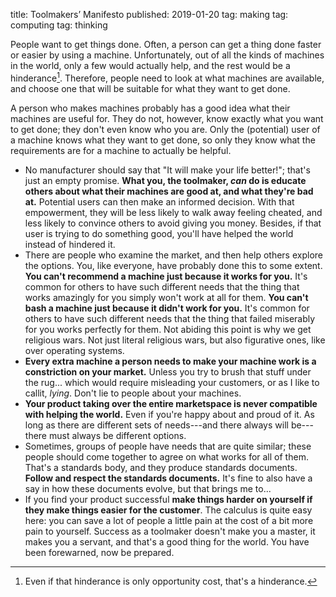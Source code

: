 title: Toolmakers’ Manifesto
published: 2019-01-20
tag: making
tag: computing
tag: thinking

People want to get things done.
Often, a person can get a thing done faster or easier by using a machine.
Unfortunately, out of all the kinds of machines in the world, only a few would actually help, and the rest would be a hinderance[^opportunity-cost].
Therefore, people need to look at what machines are available, and choose one that will be suitable for what they want to get done.

[^opportunity-cost]: Even if that hinderance is only opportunity cost, that's a hinderance.

A person who makes machines probably has a good idea what their machines are useful for.
They do not, however, know exactly what you want to get done; they don't even know who you are.
Only the (potential) user of a machine knows what they want to get done, so only they know what the requirements are for a machine to actually be helpful.


  * No manufacturer should say that "It will make your life better!"; that's just an empty promise.
    **What you, the toolmaker, _can_ do is educate others about what their machines are good at, and what they're bad at.**
    Potential users can then make an informed decision.
    With that empowerment, they will be less likely to walk away feeling cheated, and less likely to convince others to avoid giving you money.
    Besides, if that user is trying to do something good, you'll have helped the world instead of hindered it.
  * There are people who examine the market, and then help others explore the options.
    You, like everyone, have probably done this to some extent.
    **You can't recommend a machine just because it works for you.**
    It's common for others to have such different needs that the thing that works amazingly for you simply won't work at all for them.
    **You can't bash a machine just because it didn't work for you.**
    It's common for others to have such different needs that the thing that failed miserably for you works perfectly for them.
    Not abiding this point is why we get religious wars.
    Not just literal religious wars, but also figurative ones, like over operating systems.
  * **Every extra machine a person needs to make your machine work is a constriction on your market.**
    Unless you try to brush that stuff under the rug... which would require misleading your customers, or as I like to callit, _lying_.
    Don't lie to people about your machines.
  * **Your product taking over the entire marketspace is never compatible with helping the world.**
    Even if you're happy about and proud of it.
    As long as there are different sets of needs---and there always will be---there must always be different options.
  * Sometimes, groups of people have needs that are quite similar; these people should come together to agree on what works for all of them.
    That's a standards body, and they produce standards documents.
    **Follow and respect the standards documents.**
    It's fine to also have a say in how these documents evolve, but that brings me to...
  * If you find your product successful **make things harder on yourself if they make things easier for the customer**.
    The calculus is quite easy here: you can save a lot of people a little pain at the cost of a bit more pain to yourself.
    Success as a toolmaker doesn't make you a master, it makes you a servant, and that's a good thing for the world.
    You have been forewarned, now be prepared.
